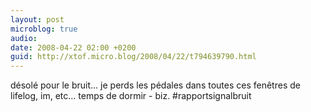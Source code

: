 ```yaml
---
layout: post
microblog: true
audio: 
date: 2008-04-22 02:00 +0200
guid: http://xtof.micro.blog/2008/04/22/t794639790.html
---
```

désolé pour le bruit... je perds les pédales dans toutes ces fenêtres de lifelog, im, etc... temps de dormir - biz. #rapportsignalbruit
